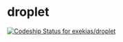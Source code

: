 droplet
=======
[ ![Codeship Status for exekias/droplet](https://www.codeship.io/projects/902f35b0-f1ba-0131-c61d-66e817b8cbcb/status?branch=master)](https://www.codeship.io/projects/27634)
